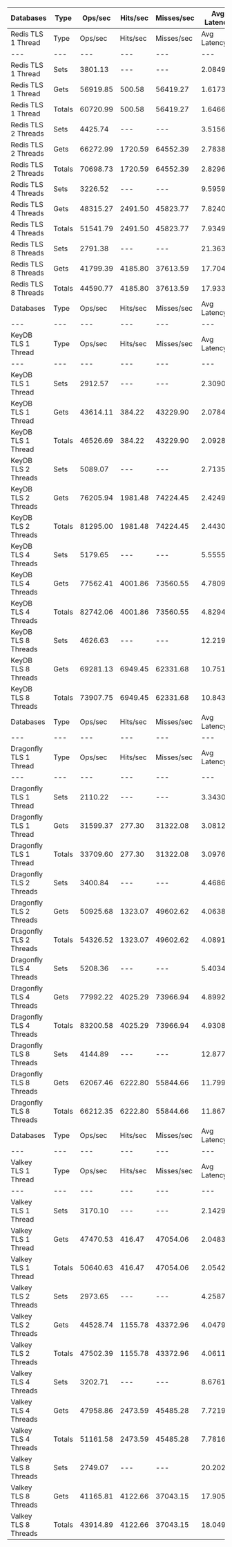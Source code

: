 | Databases | Type | Ops/sec | Hits/sec | Misses/sec | Avg Latency | p50 Latency | p99 Latency | p99.9 Latency | KB/sec |
| --- | --- | --- | --- | --- | --- | --- | --- | --- | --- |
| Redis TLS 1 Thread | Type | Ops/sec | Hits/sec | Misses/sec | Avg Latency | p50 Latency | p99 Latency | p99.9 Latency | KB/sec |
| --- | --- | --- | --- | --- | --- | --- | --- | --- | --- |
Redis TLS 1 Thread | Sets | 3801.13 | --- | --- | 2.08493 | 1.53500 | 3.35900 | 184.31900 | 2078.15 |
Redis TLS 1 Thread | Gets | 56919.85 | 500.58 | 56419.27 | 1.61733 | 1.53500 | 3.31100 | 3.87100 | 2466.36 |
Redis TLS 1 Thread | Totals | 60720.99 | 500.58 | 56419.27 | 1.64660 | 1.53500 | 3.31100 | 3.91900 | 4544.51 |
Redis TLS 2 Threads | Sets | 4425.74 | --- | --- | 3.51561 | 2.79900 | 3.87100 | 278.52700 | 2419.64 |
Redis TLS 2 Threads | Gets | 66272.99 | 1720.59 | 64552.39 | 2.78380 | 2.78300 | 3.72700 | 4.57500 | 3443.86 |
Redis TLS 2 Threads | Totals | 70698.73 | 1720.59 | 64552.39 | 2.82961 | 2.78300 | 3.74300 | 4.76700 | 5863.50 |
Redis TLS 4 Threads | Sets | 3226.52 | --- | --- | 9.59593 | 7.87100 | 12.79900 | 630.78300 | 1764.00 |
Redis TLS 4 Threads | Gets | 48315.27 | 2491.50 | 45823.77 | 7.82404 | 7.80700 | 12.47900 | 13.75900 | 3132.89 |
Redis TLS 4 Threads | Totals | 51541.79 | 2491.50 | 45823.77 | 7.93496 | 7.80700 | 12.54300 | 13.82300 | 4896.89 |
Redis TLS 8 Threads | Sets | 2791.38 | --- | --- | 21.36381 | 17.66300 | 28.92700 | 1335.29500 | 1526.11 |
Redis TLS 8 Threads | Gets | 41799.39 | 4185.80 | 37613.59 | 17.70403 | 17.66300 | 28.41500 | 31.23100 | 3731.48 |
Redis TLS 8 Threads | Totals | 44590.77 | 4185.80 | 37613.59 | 17.93313 | 17.66300 | 28.41500 | 31.61500 | 5257.59 |
| Databases | Type | Ops/sec | Hits/sec | Misses/sec | Avg Latency | p50 Latency | p99 Latency | p99.9 Latency | KB/sec |
| --- | --- | --- | --- | --- | --- | --- | --- | --- | --- |
| KeyDB TLS 1 Thread | Type | Ops/sec | Hits/sec | Misses/sec | Avg Latency | p50 Latency | p99 Latency | p99.9 Latency | KB/sec |
| --- | --- | --- | --- | --- | --- | --- | --- | --- | --- |
KeyDB TLS 1 Thread | Sets | 2912.57 | --- | --- | 2.30906 | 2.07900 | 3.24700 | 88.57500 | 1592.36 |
KeyDB TLS 1 Thread | Gets | 43614.11 | 384.22 | 43229.90 | 2.07841 | 2.06300 | 3.16700 | 3.55100 | 1890.14 |
KeyDB TLS 1 Thread | Totals | 46526.69 | 384.22 | 43229.90 | 2.09285 | 2.06300 | 3.16700 | 3.58300 | 3482.50 |
KeyDB TLS 2 Threads | Sets | 5089.07 | --- | --- | 2.71356 | 2.23900 | 6.01500 | 114.68700 | 2782.29 |
KeyDB TLS 2 Threads | Gets | 76205.94 | 1981.48 | 74224.45 | 2.42497 | 2.23900 | 5.66300 | 7.71100 | 3961.54 |
KeyDB TLS 2 Threads | Totals | 81295.00 | 1981.48 | 74224.45 | 2.44304 | 2.23900 | 5.66300 | 7.83900 | 6743.83 |
KeyDB TLS 4 Threads | Sets | 5179.65 | --- | --- | 5.55555 | 4.67100 | 10.36700 | 321.53500 | 2831.82 |
KeyDB TLS 4 Threads | Gets | 77562.41 | 4001.86 | 73560.55 | 4.78099 | 4.67100 | 10.04700 | 12.73500 | 5030.43 |
KeyDB TLS 4 Threads | Totals | 82742.06 | 4001.86 | 73560.55 | 4.82948 | 4.67100 | 10.04700 | 12.99100 | 7862.26 |
KeyDB TLS 8 Threads | Sets | 4626.63 | --- | --- | 12.21985 | 10.36700 | 23.93500 | 614.39900 | 2529.47 |
KeyDB TLS 8 Threads | Gets | 69281.13 | 6949.45 | 62331.68 | 10.75138 | 10.36700 | 22.91100 | 29.82300 | 6190.66 |
KeyDB TLS 8 Threads | Totals | 73907.75 | 6949.45 | 62331.68 | 10.84330 | 10.36700 | 22.91100 | 30.59100 | 8720.13 |
| Databases | Type | Ops/sec | Hits/sec | Misses/sec | Avg Latency | p50 Latency | p99 Latency | p99.9 Latency | KB/sec |
| --- | --- | --- | --- | --- | --- | --- | --- | --- | --- |
| Dragonfly TLS 1 Thread | Type | Ops/sec | Hits/sec | Misses/sec | Avg Latency | p50 Latency | p99 Latency | p99.9 Latency | KB/sec |
| --- | --- | --- | --- | --- | --- | --- | --- | --- | --- |
Dragonfly TLS 1 Thread | Sets | 2110.22 | --- | --- | 3.34300 | 3.02300 | 6.78300 | 111.61500 | 1153.70 |
Dragonfly TLS 1 Thread | Gets | 31599.37 | 277.30 | 31322.08 | 3.08126 | 3.02300 | 6.68700 | 7.26300 | 1368.91 |
Dragonfly TLS 1 Thread | Totals | 33709.60 | 277.30 | 31322.08 | 3.09765 | 3.02300 | 6.68700 | 7.32700 | 2522.60 |
Dragonfly TLS 2 Threads | Sets | 3400.84 | --- | --- | 4.46862 | 3.99900 | 9.27900 | 151.55100 | 1859.31 |
Dragonfly TLS 2 Threads | Gets | 50925.68 | 1323.07 | 49602.62 | 4.06385 | 3.99900 | 9.02300 | 10.75100 | 2646.81 |
Dragonfly TLS 2 Threads | Totals | 54326.52 | 1323.07 | 49602.62 | 4.08919 | 3.99900 | 9.02300 | 10.87900 | 4506.11 |
Dragonfly TLS 4 Threads | Sets | 5208.36 | --- | --- | 5.40344 | 5.05500 | 11.19900 | 204.79900 | 2847.52 |
Dragonfly TLS 4 Threads | Gets | 77992.22 | 4025.29 | 73966.94 | 4.89928 | 5.02300 | 10.81500 | 13.37500 | 5058.94 |
Dragonfly TLS 4 Threads | Totals | 83200.58 | 4025.29 | 73966.94 | 4.93084 | 5.02300 | 10.87900 | 13.56700 | 7906.45 |
Dragonfly TLS 8 Threads | Sets | 4144.89 | --- | --- | 12.87748 | 11.71100 | 29.95100 | 456.70300 | 2266.10 |
Dragonfly TLS 8 Threads | Gets | 62067.46 | 6222.80 | 55844.66 | 11.79987 | 11.71100 | 28.54300 | 43.26300 | 5544.54 |
Dragonfly TLS 8 Threads | Totals | 66212.35 | 6222.80 | 55844.66 | 11.86733 | 11.71100 | 28.54300 | 45.31100 | 7810.64 |
| Databases | Type | Ops/sec | Hits/sec | Misses/sec | Avg Latency | p50 Latency | p99 Latency | p99.9 Latency | KB/sec |
| --- | --- | --- | --- | --- | --- | --- | --- | --- | --- |
| Valkey TLS 1 Thread | Type | Ops/sec | Hits/sec | Misses/sec | Avg Latency | p50 Latency | p99 Latency | p99.9 Latency | KB/sec |
| --- | --- | --- | --- | --- | --- | --- | --- | --- | --- |
Valkey TLS 1 Thread | Sets | 3170.10 | --- | --- | 2.14297 | 1.99100 | 3.45500 | 46.07900 | 1733.15 |
Valkey TLS 1 Thread | Gets | 47470.53 | 416.47 | 47054.06 | 2.04831 | 1.99100 | 3.37500 | 4.92700 | 2056.41 |
Valkey TLS 1 Thread | Totals | 50640.63 | 416.47 | 47054.06 | 2.05424 | 1.99100 | 3.37500 | 5.02300 | 3789.56 |
Valkey TLS 2 Threads | Sets | 2973.65 | --- | --- | 4.25877 | 3.75900 | 8.31900 | 104.95900 | 1625.75 |
Valkey TLS 2 Threads | Gets | 44528.74 | 1155.78 | 43372.96 | 4.04795 | 3.74300 | 8.12700 | 9.91900 | 2313.78 |
Valkey TLS 2 Threads | Totals | 47502.39 | 1155.78 | 43372.96 | 4.06115 | 3.74300 | 8.12700 | 10.11100 | 3939.54 |
Valkey TLS 4 Threads | Sets | 3202.71 | --- | --- | 8.67613 | 7.74300 | 11.64700 | 368.63900 | 1750.99 |
Valkey TLS 4 Threads | Gets | 47958.86 | 2473.59 | 45485.28 | 7.72195 | 7.64700 | 10.04700 | 14.84700 | 3110.01 |
Valkey TLS 4 Threads | Totals | 51161.58 | 2473.59 | 45485.28 | 7.78169 | 7.67900 | 10.04700 | 14.97500 | 4861.00 |
Valkey TLS 8 Threads | Sets | 2749.07 | --- | --- | 20.20219 | 18.30300 | 22.27100 | 802.81500 | 1502.97 |
Valkey TLS 8 Threads | Gets | 41165.81 | 4122.66 | 37043.15 | 17.90597 | 17.91900 | 21.75900 | 25.47100 | 3675.08 |
Valkey TLS 8 Threads | Totals | 43914.89 | 4122.66 | 37043.15 | 18.04972 | 17.91900 | 21.88700 | 25.98300 | 5178.05 |
